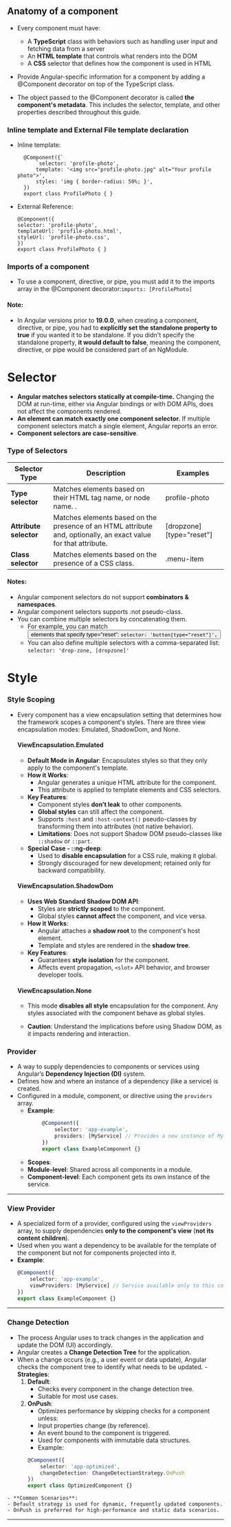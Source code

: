 ## Anatomy of a component
* Every component must have:
    * A **TypeScript** class with behaviors such as handling user input and fetching data from a server
    * An **HTML template** that controls what renders into the DOM
    * A **CSS** selector that defines how the component is used in HTML

* Provide Angular-specific information for a component by adding a @Component decorator on top of the TypeScript class.
* The object passed to the @Component decorator is called **the component's metadata**. This includes the selector, template, and other properties described throughout this guide.

### Inline template and External File template declaration
* Inline template:
  ```
    @Component({`
        `selector: 'profile-photo',
        template: '<img src="profile-photo.jpg" alt="Your profile photo">',
        styles: 'img { border-radius: 50%; }',
    })
    export class ProfilePhoto { }
    ```
* External Reference:
    ```
    @Component({
    selector: 'profile-photo',
    templateUrl: 'profile-photo.html',
    styleUrl: 'profile-photo.css',
    })
    export class ProfilePhoto { }
    ```
### Imports of a component
* To use a component, directive, or pipe, you must add it to the imports array in the @Component decorator:`imports: [ProfilePhoto]`

#### Note:
* In Angular versions prior to **19.0.0**, when creating a component, directive, or pipe, you had to **explicitly set the standalone property to true** if you wanted it to be standalone. If you didn't specify the standalone property, **it would default to false**, meaning the component, directive, or pipe would be considered part of an NgModule.


# Selector
* **Angular matches selectors statically at compile-time.** Changing the DOM at run-time, either via Angular bindings or with DOM APIs, does not affect the components rendered.
* **An element can match exactly one component selector.** If multiple component selectors match a single element, Angular reports an error.
* **Component selectors are case-sensitive**.

### Type of Selectors
| **Selector Type**          |**Description**                                                 | **Examples**                                 |
|----------------------------|----------------------------------------------------------------|----------------------------------------------|
| **Type selector**          | Matches elements based on their HTML tag name, or node name. . | profile-photo |
| **Attribute selector**     | Matches elements based on the presence of an HTML attribute and, optionally, an exact value for that attribute. |[dropzone] [type="reset"]  |
| **Class selector**          | Matches elements based on the presence of a CSS class.  | .menu-item |

#### Notes:
* Angular component selectors do not support **combinators & namespaces**.
* Angular component selectors supports :not pseudo-class.
* You can combine multiple selectors by concatenating them. 
    * For example, you can match <button> elements that specify type="reset": `selector: 'button[type="reset"]',`
    * You can also define multiple selectors with a comma-separated list: `selector: 'drop-zone, [dropzone]'`

# Style
### Style Scoping
* Every component has a view encapsulation setting that determines how the framework scopes a component's styles. There are three view encapsulation modes: Emulated, ShadowDom, and None.

    #### **ViewEncapsulation.Emulated**
    - **Default Mode in Angular**: Encapsulates styles so that they only apply to the component's template.
    - **How it Works**:
        - Angular generates a unique HTML attribute for the component.
        - This attribute is applied to template elements and CSS selectors.
    - **Key Features**:
        - Component styles **don’t leak** to other components.
        - **Global styles** can still affect the component.
        - Supports `:host` and `:host-context()` pseudo-classes by transforming them into attributes (not native behavior).
        - **Limitations**: Does not support Shadow DOM pseudo-classes like `::shadow` or `::part`.
    - **Special Case - ::ng-deep**:
        - Used to **disable encapsulation** for a CSS rule, making it global.
        - Strongly discouraged for new development; retained only for backward compatibility.

    #### **ViewEncapsulation.ShadowDom**
    - **Uses Web Standard Shadow DOM API**:
        - Styles are **strictly scoped** to the component.
        - Global styles **cannot affect** the component, and vice versa.
    - **How it Works**:
        - Angular attaches a **shadow root** to the component's host element.
        - Template and styles are rendered in the **shadow tree**.
    - **Key Features**:
        - Guarantees **style isolation** for the component.
        - Affects event propagation, `<slot>` API behavior, and browser developer tools.
 
    #### **ViewEncapsulation.None**
    - This mode **disables all style** encapsulation for the component. Any styles associated with the component behave as global styles.

    - **Caution**: Understand the implications before using Shadow DOM, as it impacts rendering and interaction.

### **Provider**
  - A way to supply dependencies to components or services using Angular’s **Dependency Injection (DI)** system.
  - Defines how and where an instance of a dependency (like a service) is created.
  - Configured in a module, component, or directive using the `providers` array.
    - **Example**:
    ```typescript
            @Component({
                selector: 'app-example',
                providers: [MyService] // Provides a new instance of MyService for this component
            })
            export class ExampleComponent {}
    ```
    - **Scopes**:
     - **Module-level**: Shared across all components in a module.
     - **Component-level**: Each component gets its own instance of the service.
---
### **View Provider**
  - A specialized form of a provider, configured using the `viewProviders` array, to supply dependencies **only to the component's view** (**not its content children**).
  - Used when you want a dependency to be available for the template of the component but not for components projected into it.
  - **Example**:
    ```typescript
    @Component({
        selector: 'app-example',
        viewProviders: [MyService] // Service available only to this component’s view
    })
    export class ExampleComponent {}
    ```
---

### **Change Detection**
   - The process Angular uses to track changes in the application and update the DOM (UI) accordingly.
   - Angular creates a **Change Detection Tree** for the application.
   - When a change occurs (e.g., a user event or data update), Angular checks the component tree to identify what needs to be updated.
    - **Strategies**:
        1. **Default**:
            - Checks every component in the change detection tree.
            - Suitable for most use cases.
        2. **OnPush**:
            - Optimizes performance by skipping checks for a component unless:
            - Input properties change (by reference).
            - An event bound to the component is triggered.
            - Used for components with immutable data structures.
            - Example:
            ```typescript
            @Component({
                selector: 'app-optimized',
                changeDetection: ChangeDetectionStrategy.OnPush
            })
            export class OptimizedComponent {}
            ```
    - **Common Scenarios**:
    - Default strategy is used for dynamic, frequently updated components.
    - OnPush is preferred for high-performance and static data scenarios.

---
